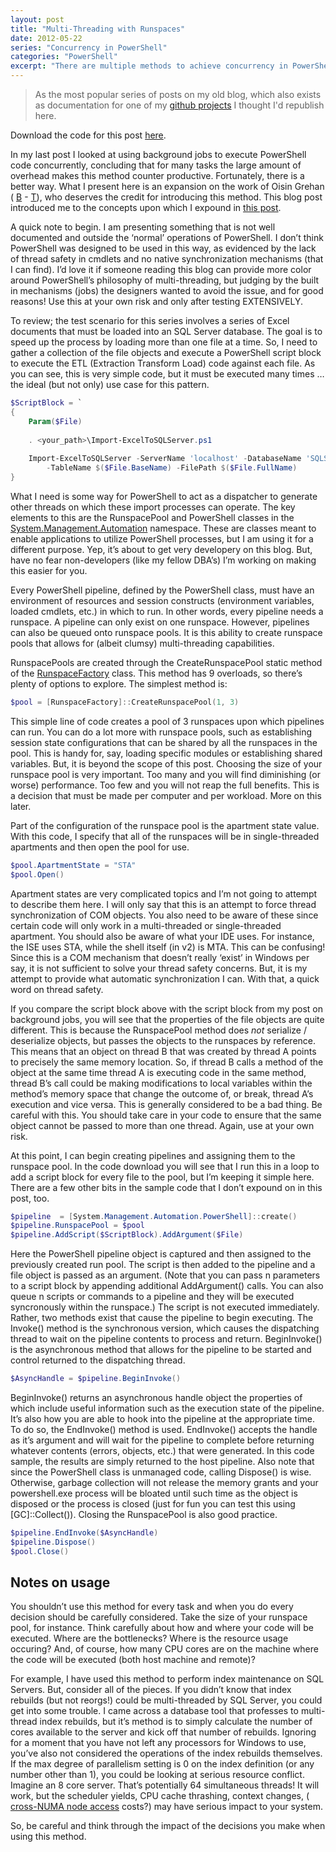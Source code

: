 ```yaml
---
layout: post
title: "Multi-Threading with Runspaces"
date: 2012-05-22
series: "Concurrency in PowerShell"
categories: "PowerShell"
excerpt: "There are multiple methods to achieve concurrency in PowerShell. This post covers Multi-Threading with Runspaces"
---
```


> As the most popular series of posts on my old blog, which also exists as documentation for one of my [github projects](https://github.com/jboulineau/psasync) I thought I'd republish here.

Download the code for this post <a href="/assets/code/runspaces.zip">here</a>.

In my last post I looked at using background jobs to execute PowerShell code concurrently, concluding that for many tasks the large amount of overhead makes this method counter productive. Fortunately, there is a better way. What I present here is an expansion on the work of Oisin Grehan ( [B](http://www.nivot.org/) - [T](http://www.twitter.com/oising)), who deserves the credit for introducing this method. This blog post introduced me to the concepts upon which I expound in [this post](http://www.nivot.org/nivot2/post/2009/01/22/CTP3TheRunspaceFactoryAndPowerShellAccelerators.aspx).

A quick note to begin. I am presenting something that is not well documented and outside the ‘normal’ operations of PowerShell. I don’t think PowerShell was designed to be used in this way, as evidenced by the lack of thread safety in cmdlets and no native synchronization mechanisms (that I can find). I’d love it if someone reading this blog can provide more color around PowerShell’s philosophy of multi-threading, but judging by the built in mechanisms (jobs) the designers wanted to avoid the issue, and for good reasons! Use this at your own risk and only after testing EXTENSIVELY.

To review; the test scenario for this series involves a series of Excel documents that must be loaded into an SQL Server database. The goal is to speed up the process by loading more than one file at a time. So, I need to gather a collection of the file objects and execute a PowerShell script block to execute the ETL (Extraction Transform Load) code against each file. As you can see, this is very simple code, but it must be executed many times … the ideal (but not only) use case for this pattern.

``` PowerShell
$ScriptBlock = `
{
    Param($File)
     
    . <your_path>\Import-ExcelToSQLServer.ps1
     
    Import-ExcelToSQLServer -ServerName 'localhost' -DatabaseName 'SQLSaturday' -SheetName "SQLSaturday_1" `
        -TableName $($File.BaseName) -FilePath $($File.FullName)
}
```

What I need is some way for PowerShell to act as a dispatcher to generate other threads on which these import processes can operate. The key elements to this are the RunspacePool and PowerShell classes in the [System.Management.Automation](http://msdn.microsoft.com/en-us/library/system.management.automation(v=vs.85).aspx) namespace. These are classes meant to enable applications to utilize PowerShell processes, but I am using it for a different purpose. Yep, it’s about to get very developery on this blog. But, have no fear non-developers (like my fellow DBA’s) I’m working on making this easier for you.

Every PowerShell pipeline, defined by the PowerShell class, must have an environment of resources and session constructs (environment variables, loaded cmdlets, etc.) in which to run. In other words, every pipeline needs a runspace. A pipeline can only exist on one runspace. However, pipelines can also be queued onto runspace pools. It is this ability to create runspace pools that allows for (albeit clumsy) multi-threading capabilities.

RunspacePools are created through the CreateRunspacePool static method of the [RunspaceFactory](http://msdn.microsoft.com/en-us/library/system.management.automation.runspaces.runspacefactory(v=vs.85).aspx) class. This method has 9 overloads, so there’s plenty of options to explore. The simplest method is:

``` PowerShell	
$pool = [RunspaceFactory]::CreateRunspacePool(1, 3)
```

This simple line of code creates a pool of 3 runspaces upon which pipelines can run. You can do a lot more with runspace pools, such as establishing session state configurations that can be shared by all the runspaces in the pool. This is handy for, say, loading specific modules or establishing shared variables. But, it is beyond the scope of this post. Choosing the size of your runspace pool is very important. Too many and you will find diminishing (or worse) performance. Too few and you will not reap the full benefits. This is a decision that must be made per computer and per workload. More on this later.

Part of the configuration of the runspace pool is the apartment state value. With this code, I specify that all of the runspaces will be in single-threaded apartments and then open the pool for use.

``` PowerShell
$pool.ApartmentState = "STA"
$pool.Open()
```
Apartment states are very complicated topics and I’m not going to attempt to describe them here. I will only say that this is an attempt to force thread synchronization of COM objects. You also need to be aware of these since certain code will only work in a multi-threaded or single-threaded apartment. You should also be aware of what your IDE uses. For instance, the ISE uses STA, while the shell itself (in v2) is MTA. This can be confusing! Since this is a COM mechanism that doesn’t really ‘exist’ in Windows per say, it is not sufficient to solve your thread safety concerns. But, it is my attempt to provide what automatic synchronization I can. With that, a quick word on thread safety.

If you compare the script block above with the script block from my post on background jobs, you will see that the properties of the file objects are quite different. This is because the RunspacePool method does *not* serialize / deserialize objects, but passes the objects to the runspaces by reference. This means that an object on thread B that was created by thread A points to precisely the same memory location. So, if thread B calls a method of the object at the same time thread A is executing code in the same method, thread B’s call could be making modifications to local variables within the method’s memory space that change the outcome of, or break, thread A’s execution and vice versa. This is generally considered to be a bad thing. Be careful with this. You should take care in your code to ensure that the same object cannot be passed to more than one thread. Again, use at your own risk.

At this point, I can begin creating pipelines and assigning them to the runspace pool. In the code download you will see that I run this in a loop to add a script block for every file to the pool, but I’m keeping it simple here. There are a few other bits in the sample code that I don’t expound on in this post, too.

``` PowerShell
$pipeline  = [System.Management.Automation.PowerShell]::create()
$pipeline.RunspacePool = $pool
$pipeline.AddScript($ScriptBlock).AddArgument($File)
```
Here the PowerShell pipeline object is captured and then assigned to the previously created run pool. The script is then added to the pipeline and a file object is passed as an argument. (Note that you can pass n parameters to a script block by appending additional AddArgument() calls. You can also queue n scripts or commands to a pipeline and they will be executed syncronously within the runspace.) The script is not executed immediately. Rather, two methods exist that cause the pipeline to begin executing. The Invoke() method is the synchronous version, which causes the dispatching thread to wait on the pipeline contents to process and return. BeginInvoke() is the asynchronous method that allows for the pipeline to be started and control returned to the dispatching thread.

``` PowerShell	
$AsyncHandle = $pipeline.BeginInvoke()
```

BeginInvoke() returns an asynchronous handle object the properties of which include useful information such as the execution state of the pipeline. It’s also how you are able to hook into the pipeline at the appropriate time. To do so, the EndInvoke() method is used. EndInvoke() accepts the handle as it’s argument and will wait for the pipeline to complete before returning whatever contents (errors, objects, etc.) that were generated. In this code sample, the results are simply returned to the host pipeline. Also note that since the PowerShell class is unmanaged code, calling Dispose() is wise. Otherwise, garbage collection will not release the memory grants and your powershell.exe process will be bloated until such time as the object is disposed or the process is closed (just for fun you can test this using [GC]::Collect()). Closing the RunspacePool is also good practice.

``` PowerShell	
$pipeline.EndInvoke($AsyncHandle)
$pipeline.Dispose()
$pool.Close()
```
## Notes on usage

You shouldn’t use this method for every task and when you do every decision should be carefully considered. Take the size of your runspace pool, for instance. Think carefully about how and where your code will be executed. Where are the bottlenecks? Where is the resource usage occuring? And, of course, how many CPU cores are on the machine where the code will be executed (both host machine and remote)?

For example, I have used this method to perform index maintenance on SQL Servers. But, consider all of the pieces. If you didn’t know that index rebuilds (but not reorgs!) could be multi-threaded by SQL Server, you could get into some trouble. I came across a database tool that professes to multi-thread index rebuilds, but it’s method is to simply calculate the number of cores available to the server and kick off that number of rebuilds. Ignoring for a moment that you have not left any processors for Windows to use, you’ve also not considered the operations of the index rebuilds themselves. If the max degree of parallelism setting is 0 on the index definition (or any number other than 1), you could be looking at serious resource conflict. Imagine an 8 core server. That’s potentially 64 simultaneous threads! It will work, but the scheduler yields, CPU cache thrashing, context changes, ( [cross-NUMA node access](http://sqlblog.com/blogs/linchi_shea/archive/2012/01/30/performance-impact-the-cost-of-numa-remote-memory-access.aspx) costs?) may have serious impact to your system.

So, be careful and think through the impact of the decisions you make when using this method.